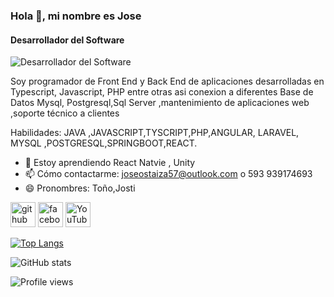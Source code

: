 ### Hola 👋, mi nombre  es Jose
#### Desarrollador del Software
![Desarrollador del Software](https://www.youtube.com/channel/UC1Rfg5ruspwjXojUbEG3z4A)

Soy programador  de Front End y Back End de aplicaciones  desarrolladas  en Typescript, Javascript, PHP entre otras asi
conexion a  diferentes Base de Datos  Mysql, Postgresql,Sql Server ,mantenimiento de aplicaciones web  ,soporte técnico a clientes

Habilidades: JAVA ,JAVASCRIPT,TYSCRIPT,PHP,ANGULAR, LARAVEL, MYSQL ,POSTGRESQL,SPRINGBOOT,REACT.

- 🌱 Estoy aprendiendo React Natvie , Unity 
- 📫 Cómo contactarme: joseostaiza57@outlook.com o 593 939174693 
- 😄 Pronombres: Toño,Josti 


[<img src='https://cdn.jsdelivr.net/npm/simple-icons@3.0.1/icons/github.svg' alt='github' height='40'>](https://github.com/JOSEOSTI)  [<img src='https://cdn.jsdelivr.net/npm/simple-icons@3.0.1/icons/facebook.svg' alt='facebook' height='40'>](https://www.facebook.com/https://www.facebook.com/profile.php?id=100009444132069)  [<img src='https://cdn.jsdelivr.net/npm/simple-icons@3.0.1/icons/youtube.svg' alt='YouTube' height='40'>](https://www.youtube.com/channel/https://www.youtube.com/channel/UC1Rfg5ruspwjXojUbEG3z4A)  

[![Top Langs](https://github-readme-stats.vercel.app/api/top-langs/?username=JOSEOSTI)](https://github.com/anuraghazra/github-readme-stats)

![GitHub stats](https://github-readme-stats.vercel.app/api?username=JOSEOSTI&show_icons=true&count_private=true)  

![Profile views](https://gpvc.arturio.dev/JOSEOSTI)  
